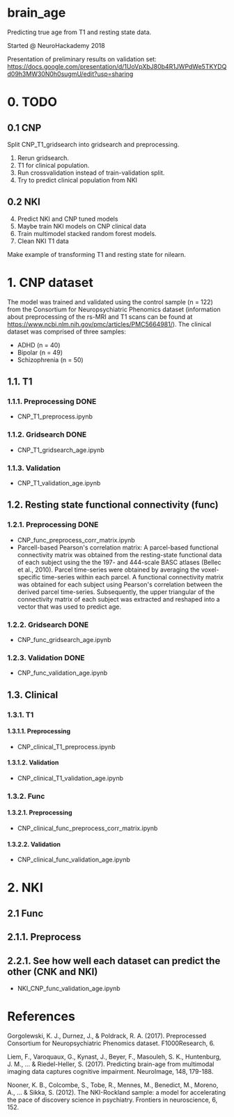 # brain_age
Predicting true age from T1 and resting state data. 

Started @ NeuroHackademy 2018

Presentation of preliminary results on validation set:
https://docs.google.com/presentation/d/1UoVpXbJ80b4R1JWPdWe5TKYDQd09h3MW30N0h0sugmU/edit?usp=sharing


# 0. TODO
## 0.1 CNP
Split CNP_T1_gridsearch into gridsearch and preprocessing. 
1. Rerun gridsearch. 
2. T1 for clinical population.
2. Run crossvalidation instead of train-validation split.
3. Try to predict clinical population from NKI

## 0.2 NKI
4. Predict NKI and CNP tuned models
5. Maybe train NKI models on CNP clinical data
6. Train multimodel stacked random forest models. 
7. Clean NKI T1 data

Make example of transforming T1 and resting state for nilearn.


# 1. CNP dataset

The model was trained and validated using the control sample (n = 122) from the Consortium for Neuropsychiatric Phenomics dataset (information about preprocessing of the rs-MRI and T1 scans can be found at https://www.ncbi.nlm.nih.gov/pmc/articles/PMC5664981/). The clinical dataset was comprised of three samples:
  - ADHD (n = 40)
  - Bipolar (n = 49)
  - Schizophrenia (n = 50)
  
  
## 1.1. T1
### 1.1.1. Preprocessing DONE
* CNP_T1_preprocess.ipynb

### 1.1.2. Gridsearch DONE 
* CNP_T1_gridsearch_age.ipynb

### 1.1.3. Validation
* CNP_T1_validation_age.ipynb


## 1.2. Resting state functional connectivity (func)
### 1.2.1. Preprocessing DONE
* CNP_func_preprocess_corr_matrix.ipynb
* Parcell-based Pearson's correlation matrix:
A parcel-based functional connectivity matrix was obtained from the resting-state functional data of each subject using the the 197- and 444-scale BASC atlases (Bellec et al., 2010). Parcel time-series were obtained by averaging the voxel-specific time-series within each parcel. A functional connectivity matrix was obtained for each subject using Pearson's correlation between the derived parcel time-series. Subsequently, the upper triangular of the connectivity matrix of each subject was extracted and reshaped into a vector that was used to predict age.

### 1.2.2. Gridsearch DONE
* CNP_func_gridsearch_age.ipynb

### 1.2.3. Validation DONE
* CNP_func_validation_age.ipynb



## 1.3. Clinical 


### 1.3.1. T1

#### 1.3.1.1. Preprocessing
* CNP_clinical_T1_preprocess.ipynb


#### 1.3.1.2. Validation
* CNP_clinical_T1_validation_age.ipynb


### 1.3.2. Func

#### 1.3.2.1. Preprocessing

* CNP_clinical_func_preprocess_corr_matrix.ipynb


#### 1.3.2.2. Validation
* CNP_clinical_func_validation_age.ipynb

# 2. NKI

## 2.1 Func
## 2.1.1. Preprocess 
## 2.2.1. See how well each dataset can predict the other (CNK and NKI)
* NKI_CNP_func_validation_age.ipynb


# References
Gorgolewski, K. J., Durnez, J., & Poldrack, R. A. (2017). Preprocessed Consortium for Neuropsychiatric Phenomics dataset. F1000Research, 6.

Liem, F., Varoquaux, G., Kynast, J., Beyer, F., Masouleh, S. K., Huntenburg, J. M., ... & Riedel-Heller, S. (2017). Predicting brain-age from multimodal imaging data captures cognitive impairment. NeuroImage, 148, 179-188.

Nooner, K. B., Colcombe, S., Tobe, R., Mennes, M., Benedict, M., Moreno, A., ... & Sikka, S. (2012). The NKI-Rockland sample: a model for accelerating the pace of discovery science in psychiatry. Frontiers in neuroscience, 6, 152.



